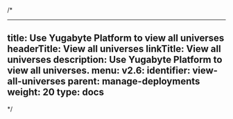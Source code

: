 /*

---
title: Use Yugabyte Platform to view all universes
headerTitle: View all universes
linkTitle: View all universes
description: Use Yugabyte Platform to view all universes.
menu:
  v2.6:
    identifier: view-all-universes
    parent: manage-deployments
    weight: 20
type: docs
---

*/
